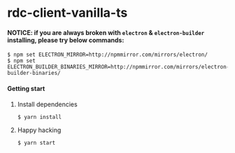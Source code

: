 rdc-client-vanilla-ts
=====================

#### NOTICE: if you are always broken with `electron` & `electron-builder` installing, please try below commands:
```
$ npm set ELECTRON_MIRROR=http://npmmirror.com/mirrors/electron/
$ npm set ELECTRON_BUILDER_BINARIES_MIRROR=http://npmmirror.com/mirrors/electron-builder-binaries/
```

#### Getting start
1. Install dependencies
   ```sh
   $ yarn install
   ```

2. Happy hacking
   ```sh
   $ yarn start
   ```